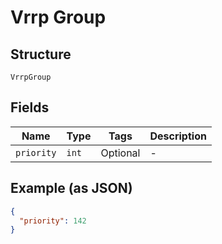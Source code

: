 
# Vrrp Group

## Structure

`VrrpGroup`

## Fields

| Name | Type | Tags | Description |
|  --- | --- | --- | --- |
| `priority` | `int` | Optional | - |

## Example (as JSON)

```json
{
  "priority": 142
}
```

